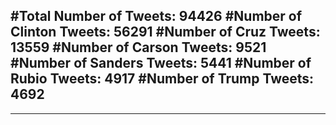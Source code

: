 #Total Number of Tweets: 94426 
#Number of Clinton Tweets: 56291
#Number of Cruz Tweets: 13559
#Number of Carson Tweets: 9521
#Number of Sanders Tweets: 5441
#Number of Rubio Tweets: 4917
#Number of Trump Tweets: 4692
---
---
